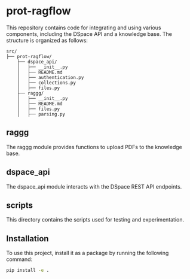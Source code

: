 #  prot-ragflow

This repository contains code for integrating and using various components, including the DSpace API and a knowledge base. The structure is organized as follows:

```
src/
├── prot-ragflow/
    ├── dspace_api/
    │   ├── __init__.py
    │   ├── README.md
    │   ├── authentication.py
    │   ├── collections.py
    │   ├── files.py
    ├── raggg/
    │   ├── __init__.py
    │   ├── README.md
    │   ├── files.py
    │   ├── parsing.py
```

## raggg
The raggg module provides functions to upload PDFs to the knowledge base.

## dspace_api
The dspace_api module interacts with the DSpace REST API endpoints.

## scripts
This directory contains the scripts used for testing and experimentation.

## Installation
To use this project, install it as a package by running the following command:

```bash
pip install -e .
``` 

